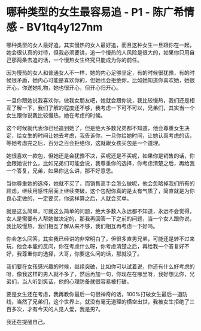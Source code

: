 # 哪种类型的女生最容易追 - P1 - 陈广希情感 - BV1tq4y127nm

哪种类型的女人最好追，其实慢热的女人最好追，而且这种女生一旦跟你在一起，她会很认真的对待，但我必须要讲，追一个慢热的人风险是很大的，如果你只用自己那两条去追的话，一个慢热女生终究只能成为你的前任。

因为慢热的女人和普通女人不一样，她的内心足够坚定，有的时候很犹豫，有的时候很矛盾，她内心可能是喜欢你的，但她也会拒绝你，比如她知道你喜欢她，她很开心，你送她礼物，她也很开心，但开心归开心。

一旦你跟她说我喜欢你，做我女朋友吧，她就会跟你说，我比较慢热，我们还是相互了解一下，我们了解的程度还不够，我考虑一下可不可以，兄弟们，其实当一个女生跟你说我比较慢热，她在考虑的时候。

这个时候就代表你已经追到她了，但是绝大多数兄弟都不知道，他会尊重女生决定，给女生的时间让她去考虑，我告诉你，一旦你给她时间，让她认真考虑的话，等她考虑完之后，百分之百会拒绝你，这就跟女孩买包是一个道理。

她很喜欢一款包，但她还是会犹豫不决，买呢还是不买呢，如果你是销售的话，你会跟她说什么，比如兄弟们可能会说，我尊重你的选择，你考虑清楚之后，再给我一个答复，兄弟，如果你这么讲，那不好意思。

当你尊重她的选择，她就不买了，而销售高手会怎么做呢，他会忽略掉我们所有的顾虑，继续用感性层面上继续突破，这个包配你真的是太有气质了，简直就是为你良心定做的，一定要买，你这样算之后，人就会买单。

就是这么简单，可就这么简单的问题，绝大多数人永远都不知道，永远不会觉得，女人是需要有人帮她做决定的，那我再回答一下之前的问题，当一个女人跟你说，我比较慢热，我们相互了解从来不够，我们相互再考虑一下好吗。

你会怎么回答，其实我已经讲的非常明白了，但很多直男兄弟，可能还是转不过来玩，他会本能的反问，你在考虑什么呀，你考虑清楚之后，再给我一个答复好不好，我尊重你的选择，大哥，你要这么问的话，那就没了。

我们要在女孩感兴趣的时候，继续突破，比如你可以试着说，你还有什么好考虑的呀，像我这样的男人就不多了，然后再加一句，你现在在哪里呀，我好想见你，兄弟们，当人听到笑话，他的心理防备就很容易被打破。

要是女生还在考虑，我再教你最后一句很神奇的话，100%打破女生最后一道防线，当然了兄弟们，这个世界上，就没有毫无道理的横空出世，我被女生拒绝了三百多次，才有今天的人见人爱，我是男7。

我还在提醒自己。